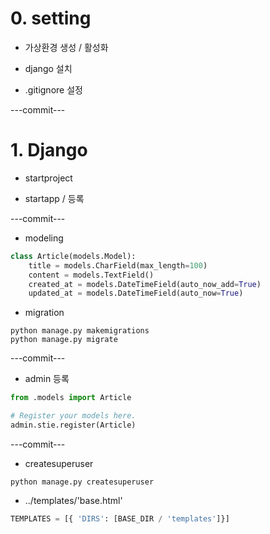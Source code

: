 # 0. setting

- 가상환경 생성 / 활성화

- django 설치

- .gitignore 설정

---commit---

# 1. Django

- startproject

- startapp / 등록

---commit---

- modeling
```python
class Article(models.Model):
    title = models.CharField(max_length=100)
    content = models.TextField()
    created_at = models.DateTimeField(auto_now_add=True)
    updated_at = models.DateTimeField(auto_now=True)
```

- migration
```shell
python manage.py makemigrations
python manage.py migrate
```

---commit---

- admin 등록
```python
from .models import Article

# Register your models here.
admin.stie.register(Article)
```

---commit---

- createsuperuser
```shell
python manage.py createsuperuser
```

- ../templates/'base.html'
```python
TEMPLATES = [{ 'DIRS': [BASE_DIR / 'templates']}]
```



